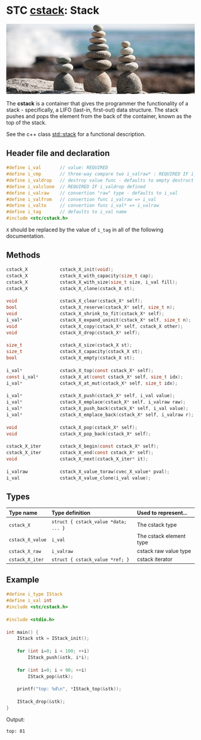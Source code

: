 # STC [cstack](../include/stc/cstack.h): Stack
![Stack](pics/stack.jpg)

The **cstack** is a container that gives the programmer the functionality of a stack - specifically, a LIFO (last-in, first-out) data structure. The stack pushes and pops the element from the back of the container, known as the top of the stack.

See the c++ class [std::stack](https://en.cppreference.com/w/cpp/container/stack) for a functional description.

## Header file and declaration

```c
#define i_val       // value: REQUIRED
#define i_cmp       // three-way compare two i_valraw* : REQUIRED IF i_valraw is a non-integral type
#define i_valdrop   // destroy value func - defaults to empty destruct
#define i_valclone  // REQUIRED IF i_valdrop defined
#define i_valraw    // convertion "raw" type - defaults to i_val
#define i_valfrom   // convertion func i_valraw => i_val
#define i_valto     // convertion func i_val* => i_valraw
#define i_tag       // defaults to i_val name
#include <stc/cstack.h>
```
`X` should be replaced by the value of `i_tag` in all of the following documentation.

## Methods

```c
cstack_X            cstack_X_init(void);
cstack_X            cstack_X_with_capacity(size_t cap);
cstack_X            cstack_X_with_size(size_t size, i_val fill);
cstack_X            cstack_X_clone(cstack_X st);

void                cstack_X_clear(cstack_X* self);
bool                cstack_X_reserve(cstack_X* self, size_t n);
void                cstack_X_shrink_to_fit(cstack_X* self);
i_val*              cstack_X_expand_uninit(cstack_X* self, size_t n);
void                cstack_X_copy(cstack_X* self, cstack_X other);
void                cstack_X_drop(cstack_X* self);                       // destructor

size_t              cstack_X_size(cstack_X st);
size_t              cstack_X_capacity(cstack_X st);
bool                cstack_X_empty(cstack_X st);

i_val*              cstack_X_top(const cstack_X* self);
const i_val*        cstack_X_at(const cstack_X* self, size_t idx);
i_val*              cstack_X_at_mut(cstack_X* self, size_t idx);

i_val*              cstack_X_push(cstack_X* self, i_val value);
i_val*              cstack_X_emplace(cstack_X* self, i_valraw raw);
i_val*              cstack_X_push_back(cstack_X* self, i_val value);    // alias for push()
i_val*              cstack_X_emplace_back(cstack_X* self, i_valraw r);  // alias for emplace()

void                cstack_X_pop(cstack_X* self);
void                cstack_X_pop_back(cstack_X* self);                  // alias for pop()

cstack_X_iter       cstack_X_begin(const cstack_X* self);
cstack_X_iter       cstack_X_end(const cstack_X* self);
void                cstack_X_next(cstack_X_iter* it);

i_valraw            cstack_X_value_toraw(cvec_X_value* pval);
i_val               cstack_X_value_clone(i_val value);
```

## Types

| Type name           | Type definition                      | Used to represent...        |
|:--------------------|:-------------------------------------|:----------------------------|
| `cstack_X`          | `struct { cstack_value *data; ... }` | The cstack type             |
| `cstack_X_value`    | `i_val`                              | The cstack element type     |
| `cstack_X_raw`      | `i_valraw`                           | cstack raw value type       |
| `cstack_X_iter`     | `struct { cstack_value *ref; }`      | cstack iterator             |

## Example
```c
#define i_type IStack
#define i_val int
#include <stc/cstack.h>

#include <stdio.h>

int main() {
    IStack stk = IStack_init();

    for (int i=0; i < 100; ++i)
        IStack_push(&stk, i*i);

    for (int i=0; i < 90; ++i)
        IStack_pop(&stk);

    printf("top: %d\n", *IStack_top(&stk));

    IStack_drop(&stk);
}
```
Output:
```
top: 81
```
